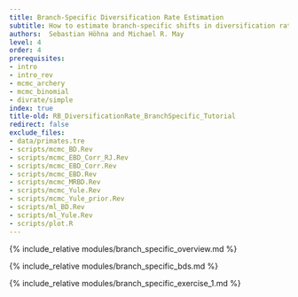 ```yaml
---
title: Branch-Specific Diversification Rate Estimation
subtitle: How to estimate branch-specific shifts in diversification rates 
authors:  Sebastian Höhna and Michael R. May
level: 4
order: 4
prerequisites:
- intro
- intro_rev
- mcmc_archery
- mcmc_binomial
- divrate/simple
index: true
title-old: RB_DiversificationRate_BranchSpecific_Tutorial
redirect: false
exclude_files:
- data/primates.tre
- scripts/mcmc_BD.Rev
- scripts/mcmc_EBD_Corr_RJ.Rev
- scripts/mcmc_EBD_Corr.Rev
- scripts/mcmc_EBD.Rev
- scripts/mcmc_MRBD.Rev
- scripts/mcmc_Yule.Rev
- scripts/mcmc_Yule_prior.Rev
- scripts/ml_BD.Rev
- scripts/ml_Yule.Rev
- scripts/plot.R
---
```


{% include_relative modules/branch_specific_overview.md %}

{% include_relative modules/branch_specific_bds.md %}

{% include_relative modules/branch_specific_exercise_1.md %}
